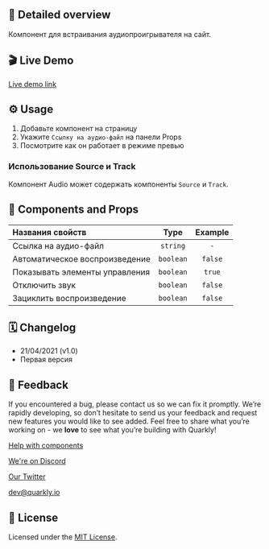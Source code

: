 ## 📖 Detailed overview

Компонент для встраивания аудиопроигрывателя на сайт.

## 🎬 Live Demo

[Live demo link](https://quarkly-catalog.netlify.app/audio/)

## ⚙️ Usage

1.  Добавьте компонент на страницу
2.  Укажите `Ссылку на аудио-файл` на панели Props
3.  Посмотрите как он работает в режиме превью

### Использование Source и Track

Компонент Audio может содержать компоненты `Source` и `Track`.

## 🧩 Components and Props

| Названия свойств               |   Type    | Example |
| :----------------------------- | :-------: | :-----: |
| Ссылка на аудио-файл           | `string`  |   `-`   |
| Автоматическое воспроизведение | `boolean` | `false` |
| Показывать элементы управления | `boolean` | `true`  |
| Отключить звук                 | `boolean` | `false` |
| Зациклить воспроизведение      | `boolean` | `false` |

## 🗓 Changelog

-   21/04/2021 (v1.0)
-   Первая версия

## 📮 Feedback

If you encountered a bug, please contact us so we can fix it promptly. We’re rapidly developing, so don’t hesitate to send us your feedback and request new features you would like to see added. Feel free to share what you’re working on - we **love** to see what you’re building with Quarkly!

[Help with components](https://community.quarkly.io/c/requests/11)

[We're on Discord](https://discord.gg/f9KhSMGX)

[Our Twitter](https://twitter.com/quarklyapp)

[dev@quarkly.io](mailto:dev@quarkly.io)

## 📝 License

Licensed under the [MIT License](./LICENSE).

